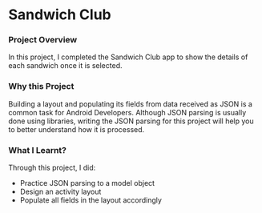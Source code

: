 # Sandwich Club

### Project Overview
In this project, I completed the Sandwich Club app to show the details of each sandwich once it is selected.

### Why this Project
Building a layout and populating its fields from data received as JSON is a common task for Android Developers. Although JSON parsing is usually done using libraries, writing the JSON parsing for this project will help you to better understand how it is processed.
### What I Learnt?
Through this project, I did:

- Practice JSON parsing to a model object
- Design an activity layout
- Populate all fields in the layout accordingly
